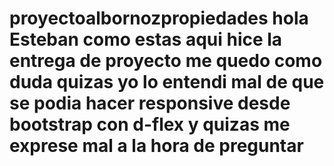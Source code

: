# proyectoalbornozpropiedades hola Esteban como estas aqui hice la entrega de proyecto me quedo como duda quizas yo lo entendi mal de que se podia hacer responsive desde bootstrap con d-flex y quizas me exprese mal a la hora de preguntar 
